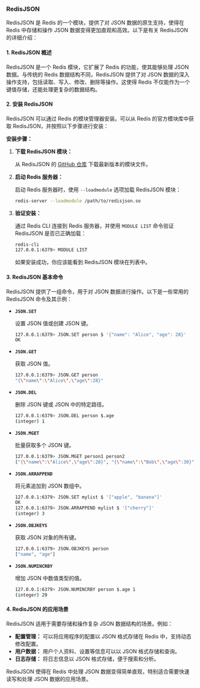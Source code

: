 ### RedisJSON

RedisJSON 是 Redis 的一个模块，提供了对 JSON 数据的原生支持，使得在 Redis 中存储和操作 JSON 数据变得更加直观和高效。以下是有关 RedisJSON 的详细介绍：

#### 1. **RedisJSON 概述**

RedisJSON 是一个 Redis 模块，它扩展了 Redis 的功能，使其能够处理 JSON 数据。与传统的 Redis 数据结构不同，RedisJSON 提供了对 JSON 数据的深入操作支持，包括读取、写入、修改、删除等操作。这使得 Redis 不仅能作为一个键值存储，还能处理更复杂的数据结构。

#### 2. **安装 RedisJSON**

RedisJSON 可以通过 Redis 的模块管理器安装。可以从 Redis 的官方模块库中获取 RedisJSON，并按照以下步骤进行安装：

**安装步骤：**

1. **下载 RedisJSON 模块：**

   从 RedisJSON 的 [GitHub 仓库](https://github.com/RedisJSON/redisjson) 下载最新版本的模块文件。

2. **启动 Redis 服务器：**

   启动 Redis 服务器时，使用 `--loadmodule` 选项加载 RedisJSON 模块：

   ```bash
   redis-server --loadmodule /path/to/redisjson.so
   ```

3. **验证安装：**

   通过 Redis CLI 连接到 Redis 服务器，并使用 `MODULE LIST` 命令验证 RedisJSON 是否已正确加载：

   ```bash
   redis-cli
   127.0.0.1:6379> MODULE LIST
   ```

   如果安装成功，你应该能看到 RedisJSON 模块在列表中。

#### 3. **RedisJSON 基本命令**

RedisJSON 提供了一组命令，用于对 JSON 数据进行操作。以下是一些常用的 RedisJSON 命令及其示例：

- **`JSON.SET`**

  设置 JSON 值或创建 JSON 键。

  ```bash
  127.0.0.1:6379> JSON.SET person $ '{"name": "Alice", "age": 28}'
  OK
  ```

- **`JSON.GET`**

  获取 JSON 值。

  ```bash
  127.0.0.1:6379> JSON.GET person
  "{\"name\":\"Alice\",\"age\":28}"
  ```

- **`JSON.DEL`**

  删除 JSON 键或 JSON 中的特定路径。

  ```bash
  127.0.0.1:6379> JSON.DEL person $.age
  (integer) 1
  ```

- **`JSON.MGET`**

  批量获取多个 JSON 键。

  ```bash
  127.0.0.1:6379> JSON.MGET person1 person2
  ["{\"name\":\"Alice\",\"age\":28}", "{\"name\":\"Bob\",\"age\":30}"]
  ```

- **`JSON.ARRAPPEND`**

  将元素追加到 JSON 数组中。

  ```bash
  127.0.0.1:6379> JSON.SET mylist $ '["apple", "banana"]'
  OK
  127.0.0.1:6379> JSON.ARRAPPEND mylist $ '["cherry"]'
  (integer) 3
  ```

- **`JSON.OBJKEYS`**

  获取 JSON 对象的所有键。

  ```bash
  127.0.0.1:6379> JSON.OBJKEYS person
  ["name", "age"]
  ```

- **`JSON.NUMINCRBY`**

  增加 JSON 中数值类型的值。

  ```bash
  127.0.0.1:6379> JSON.NUMINCRBY person $.age 1
  (integer) 29
  ```

#### 4. **RedisJSON 的应用场景**

RedisJSON 适用于需要存储和操作复杂 JSON 数据结构的场景。例如：

- **配置管理：** 可以将应用程序的配置以 JSON 格式存储在 Redis 中，支持动态修改配置。
- **用户数据：** 用户个人资料、设置等信息可以以 JSON 格式存储和查询。
- **日志存储：** 将日志信息以 JSON 格式存储，便于搜索和分析。

RedisJSON 使得在 Redis 中处理 JSON 数据变得简单直观，特别适合需要快速读写和处理 JSON 数据的应用场景。